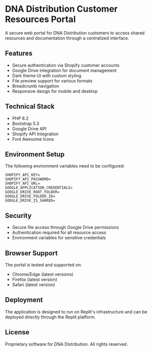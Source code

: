 
# DNA Distribution Customer Resources Portal

A secure web portal for DNA Distribution customers to access shared resources and documentation through a centralized interface.

## Features

- Secure authentication via Shopify customer accounts
- Google Drive integration for document management
- Dark theme UI with custom styling
- File preview support for various formats
- Breadcrumb navigation
- Responsive design for mobile and desktop

## Technical Stack

- PHP 8.2
- Bootstrap 5.3
- Google Drive API
- Shopify API Integration
- Font Awesome Icons

## Environment Setup

The following environment variables need to be configured:

```
SHOPIFY_API_KEY=
SHOPIFY_API_PASSWORD= 
SHOPIFY_API_URL=
GOOGLE_APPLICATION_CREDENTIALS=
GOOGLE_DRIVE_ROOT_FOLDER=
GOOGLE_DRIVE_FOLDER_ID=
GOOGLE_DRIVE_IS_SHARED=
```

## Security

- Secure file access through Google Drive permissions
- Authentication required for all resource access
- Environment variables for sensitive credentials

## Browser Support

The portal is tested and supported on:
- Chrome/Edge (latest versions)
- Firefox (latest version)
- Safari (latest version)

## Deployment

The application is designed to run on Replit's infrastructure and can be deployed directly through the Replit platform.

## License

Proprietary software for DNA Distribution. All rights reserved.
